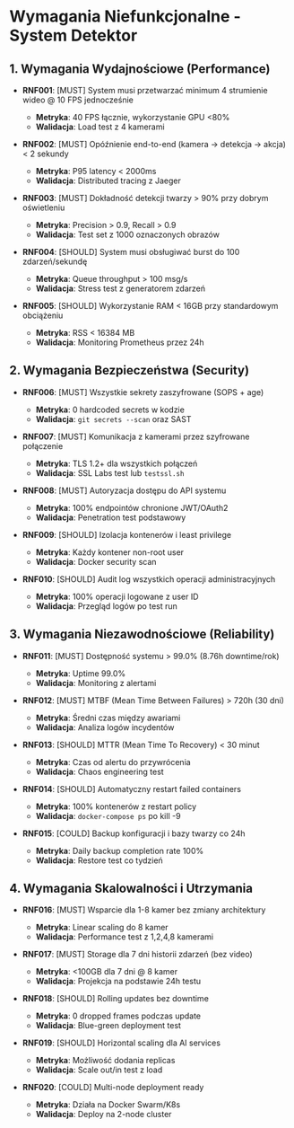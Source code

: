 # Wymagania Niefunkcjonalne - System Detektor

## 1. Wymagania Wydajnościowe (Performance)

- **RNF001**: [MUST] System musi przetwarzać minimum 4 strumienie wideo @ 10 FPS jednocześnie
  - **Metryka**: 40 FPS łącznie, wykorzystanie GPU <80%
  - **Walidacja**: Load test z 4 kamerami

- **RNF002**: [MUST] Opóźnienie end-to-end (kamera → detekcja → akcja) < 2 sekundy
  - **Metryka**: P95 latency < 2000ms
  - **Walidacja**: Distributed tracing z Jaeger

- **RNF003**: [MUST] Dokładność detekcji twarzy > 90% przy dobrym oświetleniu
  - **Metryka**: Precision > 0.9, Recall > 0.9
  - **Walidacja**: Test set z 1000 oznaczonych obrazów

- **RNF004**: [SHOULD] System musi obsługiwać burst do 100 zdarzeń/sekundę
  - **Metryka**: Queue throughput > 100 msg/s
  - **Walidacja**: Stress test z generatorem zdarzeń

- **RNF005**: [SHOULD] Wykorzystanie RAM < 16GB przy standardowym obciążeniu
  - **Metryka**: RSS < 16384 MB
  - **Walidacja**: Monitoring Prometheus przez 24h

## 2. Wymagania Bezpieczeństwa (Security)

- **RNF006**: [MUST] Wszystkie sekrety zaszyfrowane (SOPS + age)
  - **Metryka**: 0 hardcoded secrets w kodzie
  - **Walidacja**: `git secrets --scan` oraz SAST

- **RNF007**: [MUST] Komunikacja z kamerami przez szyfrowane połączenie
  - **Metryka**: TLS 1.2+ dla wszystkich połączeń
  - **Walidacja**: SSL Labs test lub `testssl.sh`

- **RNF008**: [MUST] Autoryzacja dostępu do API systemu
  - **Metryka**: 100% endpointów chronione JWT/OAuth2
  - **Walidacja**: Penetration test podstawowy

- **RNF009**: [SHOULD] Izolacja kontenerów i least privilege
  - **Metryka**: Każdy kontener non-root user
  - **Walidacja**: Docker security scan

- **RNF010**: [SHOULD] Audit log wszystkich operacji administracyjnych
  - **Metryka**: 100% operacji logowane z user ID
  - **Walidacja**: Przegląd logów po test run

## 3. Wymagania Niezawodnościowe (Reliability)

- **RNF011**: [MUST] Dostępność systemu > 99.0% (8.76h downtime/rok)
  - **Metryka**: Uptime 99.0%
  - **Walidacja**: Monitoring z alertami

- **RNF012**: [MUST] MTBF (Mean Time Between Failures) > 720h (30 dni)
  - **Metryka**: Średni czas między awariami
  - **Walidacja**: Analiza logów incydentów

- **RNF013**: [SHOULD] MTTR (Mean Time To Recovery) < 30 minut
  - **Metryka**: Czas od alertu do przywrócenia
  - **Walidacja**: Chaos engineering test

- **RNF014**: [SHOULD] Automatyczny restart failed containers
  - **Metryka**: 100% kontenerów z restart policy
  - **Walidacja**: `docker-compose ps` po kill -9

- **RNF015**: [COULD] Backup konfiguracji i bazy twarzy co 24h
  - **Metryka**: Daily backup completion rate 100%
  - **Walidacja**: Restore test co tydzień

## 4. Wymagania Skalowalności i Utrzymania

- **RNF016**: [MUST] Wsparcie dla 1-8 kamer bez zmiany architektury
  - **Metryka**: Linear scaling do 8 kamer
  - **Walidacja**: Performance test z 1,2,4,8 kamerami

- **RNF017**: [MUST] Storage dla 7 dni historii zdarzeń (bez video)
  - **Metryka**: <100GB dla 7 dni @ 8 kamer
  - **Walidacja**: Projekcja na podstawie 24h testu

- **RNF018**: [SHOULD] Rolling updates bez downtime
  - **Metryka**: 0 dropped frames podczas update
  - **Walidacja**: Blue-green deployment test

- **RNF019**: [SHOULD] Horizontal scaling dla AI services
  - **Metryka**: Możliwość dodania replicas
  - **Walidacja**: Scale out/in test z load

- **RNF020**: [COULD] Multi-node deployment ready
  - **Metryka**: Działa na Docker Swarm/K8s
  - **Walidacja**: Deploy na 2-node cluster
